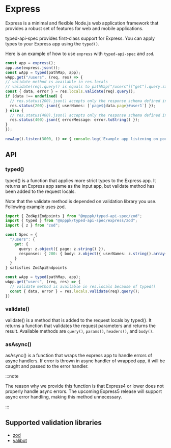 # Express

Express is a minimal and flexible Node.js web application framework that provides a robust set of features for web and mobile applications.


typed-api-spec provides first-class support for Express.
You can apply types to your Express app using the `typed()`.

Here is an example of how to use `express` with `typed-api-spec` and `zod`.

```typescript
const app = express();
app.use(express.json());
const wApp = typed(pathMap, app);
wApp.get("/users", (req, res) => {
// validate method is available in res.locals
// validate(req).query() is equals to pathMap["/users"]["get"].query.safeParse(req.query)
const { data, error } = res.locals.validate(req).query();
if (data !== undefined) {
  // res.status(200).json() accepts only the response schema defined in pathMap["/users"]["get"].res["200"]
  res.status(200).json({ userNames: [`page${data.page}#user1`] });
} else {
  // res.status(400).json() accepts only the response schema defined in pathMap["/users"]["get"].res["400"]
  res.status(400).json({ errorMessage: error.toString() });
}
});
  
newApp().listen(3000, () => { console.log(`Example app listening on port ${port}`); });
```

## API

### typed()

typed() is a function that applies more strict types to the Express app.
It returns an Express app same as the input app, but validate method has been added to the request locals.

Note that the validate method is depended on validation library you use.
Following example uses zod.

```typescript 
import { ZodApiEndpoints } from "@mpppk/typed-api-spec/zod";
import { typed } from "@mpppk/typed-api-spec/express/zod";
import { z } from "zod";

const Spec = {
  "/users": {
    get: {
      query: z.object({ page: z.string() }),
      responses: { 200: { body: z.object({ userNames: z.string().array() }) } }
    }
  }
} satisfies ZodApiEndpoints

const wApp = typed(pathMap, app);
wApp.get("users", (req, res) => {
  // validate method is available in res.locals because of typed()
  const { data, error } = res.locals.validate(req).query();
})
```

### validate()

validate() is a method that is added to the request locals by typed().
It returns a function that validates the request parameters and returns the result.
Available methods are `query()`, `params()`, `headers()`, and `body()`.

### asAsync()

asAsync() is a function that wraps the express app to handle errors of async handlers.
If error is thrown in async handler of wrapped app, it will be caught and passed to the error handler.

:::note

The reason why we provide this function is that Express4 or lower does not properly handle async errors.
The upcoming Express5 release will support async error handling, making this method unnecessary.

:::

## Supported validation libraries

* [zod](/typed-api-spec/docs/validation/zod)
* [valibot](/typed-api-spec/docs/validation/valibot)